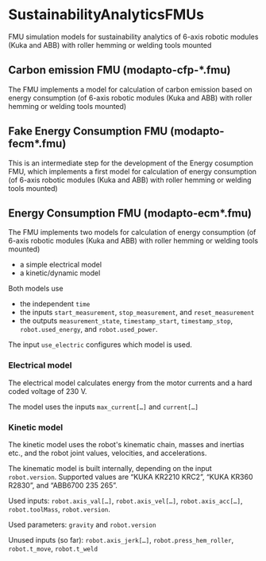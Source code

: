 # SustainabilityAnalyticsFMUs

FMU simulation models for sustainability analytics of 6-axis robotic modules (Kuka and ABB) with roller hemming or welding tools mounted

## Carbon emission FMU (modapto-cfp-*.fmu)

The FMU implements a model for calculation of carbon emission based on energy consumption (of 6-axis robotic modules (Kuka and ABB) with roller hemming or welding tools mounted)

## Fake Energy Consumption FMU (modapto-fecm*.fmu)

This is an intermediate step for the development of the Energy cosumption FMU, which implements a first model for calculation of energy consumption (of 6-axis robotic modules (Kuka and ABB) with roller hemming or welding tools mounted)

## Energy Consumption FMU (modapto-ecm*.fmu)

The FMU implements two models for calculation of energy consumption (of 6-axis robotic modules (Kuka and ABB) with roller hemming or welding tools mounted)
* a simple electrical model
* a kinetic/dynamic model

Both models use
* the independent `time`
* the inputs `start_measurement`, `stop_measurement`, and `reset_measurement`
* the outputs `measurement_state`, `timestamp_start`, `timestamp_stop`, `robot.used_energy`, and `robot.used_power`.

The input `use_electric` configures which model is used.

### Electrical model

The electrical model calculates energy from the motor currents and a hard coded voltage of 230 V.

The model uses the inputs `max_current[…]` and `current[…]`

### Kinetic model

The kinetic model uses the robot's kinematic chain, masses and inertias etc., and the robot joint values, velocities, and accelerations.

The kinematic model is built internally, depending on the input `robot.version`. Supported values are “KUKA KR2210 KRC2”, “KUKA KR360 R2830”, and “ABB6700 235 265”.

Used inputs: `robot.axis_val[…]`, `robot.axis_vel[…]`, `robot.axis_acc[…]`, `robot.toolMass`, `robot.version`.

Used parameters: `gravity` and `robot.version`

Unused inputs (so far): `robot.axis_jerk[…]`, `robot.press_hem_roller`, `robot.t_move`, `robot.t_weld`

